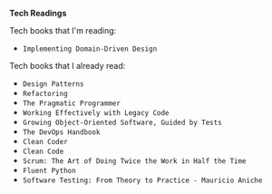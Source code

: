 **Tech Readings**

Tech books that I'm reading:

- `Implementing Domain-Driven Design`

Tech books that I already read:

- `Design Patterns`
- `Refactoring`
- `The Pragmatic Programmer`
- `Working Effectively with Legacy Code`
- `Growing Object-Oriented Software, Guided by Tests`
- `The DevOps Handbook`
- `Clean Coder`
- `Clean Code`
- `Scrum: The Art of Doing Twice the Work in Half the Time`
- `Fluent Python`
- `Software Testing: From Theory to Practice - Mauricio Aniche`
